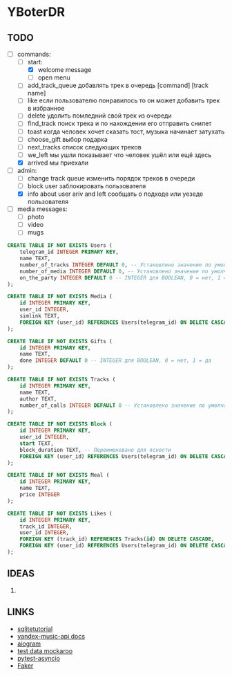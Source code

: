 # YBoterDR

## TODO

- [ ] commands:
    - [ ] start:
        - [x] welcome message
        - [ ] open menu
    - [ ] add_track_queue
        добавлять трек в очередь [command] [track name]
    - [ ] like
        если пользователю понравилось то он может добавить трек в избранное
    - [ ] delete
        удолить помледний свой трек из очереди
    - [ ] find_track 
        поиск трека и по нахождении его отправить снипет
    - [ ] toast
        когда человек хочет сказать тост, музыка начинает затухать
    - [ ] choose_gift
        выбор подарка
    - [ ] next_tracks
        список следующих треков
    - [ ] we_left
        мы ушли показывает что человек ушёл или ещё здесь
    - [x] arrived
        мы приехали 

- [ ] admin:
    - [ ] change track queue 
        изменить порядок треков в очереди
    - [ ] block user 
        заблокировать пользователя
    - [x] info about user ariv and left 
        сообщать о подходе или уезеде пользователя

- [ ] media messages:
    - [ ] photo
    - [ ] video
    - [ ] mugs

```sql
CREATE TABLE IF NOT EXISTS Users (
    telegram_id INTEGER PRIMARY KEY,
    name TEXT,
    number_of_tracks INTEGER DEFAULT 0, -- Установлено значение по умолчанию
    number_of_media INTEGER DEFAULT 0, -- Установлено значение по умолчанию
    on_the_party INTEGER DEFAULT 0 -- INTEGER для BOOLEAN, 0 = нет, 1 = да
);

CREATE TABLE IF NOT EXISTS Media (
    id INTEGER PRIMARY KEY,
    user_id INTEGER,
    simlink TEXT,
    FOREIGN KEY (user_id) REFERENCES Users(telegram_id) ON DELETE CASCADE -- Добавлено каскадное удаление
);

CREATE TABLE IF NOT EXISTS Gifts (
    id INTEGER PRIMARY KEY,
    name TEXT,
    done INTEGER DEFAULT 0 -- INTEGER для BOOLEAN, 0 = нет, 1 = да
);

CREATE TABLE IF NOT EXISTS Tracks (
    id INTEGER PRIMARY KEY,
    name TEXT,
    author TEXT,
    number_of_calls INTEGER DEFAULT 0 -- Установлено значение по умолчанию
);

CREATE TABLE IF NOT EXISTS Block (
    id INTEGER PRIMARY KEY,
    user_id INTEGER,
    start TEXT,
    block_duration TEXT, -- Переименовано для ясности
    FOREIGN KEY (user_id) REFERENCES Users(telegram_id) ON DELETE CASCADE -- Добавлено каскадное удаление
);

CREATE TABLE IF NOT EXISTS Meal (
    id INTEGER PRIMARY KEY,
    name TEXT,
    price INTEGER
);

CREATE TABLE IF NOT EXISTS Likes (
    id INTEGER PRIMARY KEY,
    track_id INTEGER,
    user_id INTEGER,
    FOREIGN KEY (track_id) REFERENCES Tracks(id) ON DELETE CASCADE,
    FOREIGN KEY (user_id) REFERENCES Users(telegram_id) ON DELETE CASCADE
);
```



## IDEAS

1. 

## LINKS

- [sqlitetutorial](https://www.sqlitetutorial.net)
- [yandex-music-api docs](https://yandex-music.readthedocs.io/en/main/index.html)
- [aiogram](https://docs.aiogram.dev/en/dev-3.x/)
- [test data mockaroo](https://www.mockaroo.com)
- [pytest-asyncio](https://tonybaloney.github.io/posts/async-test-patterns-for-pytest-and-unittest.html)
- [Faker](https://pypi.org/project/Faker/)
